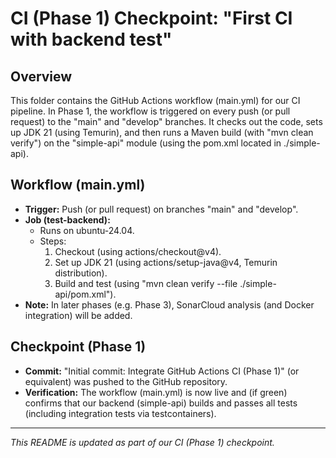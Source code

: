 # CI (Phase 1) Checkpoint: "First CI with backend test"

## Overview

This folder contains the GitHub Actions workflow (main.yml) for our CI pipeline. In Phase 1, the workflow is triggered on every push (or pull request) to the "main" and "develop" branches. It checks out the code, sets up JDK 21 (using Temurin), and then runs a Maven build (with "mvn clean verify") on the "simple-api" module (using the pom.xml located in ./simple-api).

## Workflow (main.yml)

- **Trigger:** Push (or pull request) on branches "main" and "develop".
- **Job (test-backend):**
  - Runs on ubuntu-24.04.
  - Steps:
    1. Checkout (using actions/checkout@v4).
    2. Set up JDK 21 (using actions/setup-java@v4, Temurin distribution).
    3. Build and test (using "mvn clean verify --file ./simple-api/pom.xml").
- **Note:** In later phases (e.g. Phase 3), SonarCloud analysis (and Docker integration) will be added.

## Checkpoint (Phase 1)

- **Commit:** "Initial commit: Integrate GitHub Actions CI (Phase 1)" (or equivalent) was pushed to the GitHub repository.
- **Verification:** The workflow (main.yml) is now live and (if green) confirms that our backend (simple-api) builds and passes all tests (including integration tests via testcontainers).

---

*This README is updated as part of our CI (Phase 1) checkpoint.* 